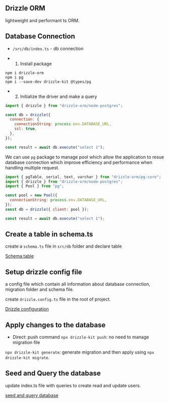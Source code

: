 ## Drizzle ORM

lightweight and performant ts ORM.

## Database Connection

- `/src/db/index.ts` - db connection

- 1. Install package

```
npm i drizzle-orm
npm i pg
npm i --save-dev drizzle-kit @types/pg
```

- 2. Initialize the driver and make a query

```javascript
import { drizzle } from "drizzle-orm/node-postgres";

const db = drizzle({
  connection: {
    connectionString: process.env.DATABASE_URL,
    ssl: true,
  },
});

const result = await db.execute("select 1");
```

We can use `pg` package to manage pool which allow the application to resue database connection which improve efficiency and performance when handling multiple request.

```javascript
import { pgTable, serial, text, varchar } from "drizzle-orm/pg-core";
import { drizzle } from "drizzle-orm/node-postgres";
import { Pool } from "pg";

const pool = new Pool({
  connectionString: process.env.DATABASE_URL,
});
const db = drizzle({ client: pool });

const result = await db.execute("select 1");
```

## Create a table in schema.ts

create a `schema.ts` file in `src/db` folder and declare table

[Schema table](./src/db/schema.ts)

## Setup drizzle config file

a config file which contain all information about database connection, migration folder and schema file.

create `drizzle.config.ts` file in the root of project.

[Drizzle configuration](./src/drizzle.config.ts)

## Apply changes to the database

- Direct: push command
`npx drizzle-kit push`: no need to manage migration file

`npx drizzle-kit generate`: generate migration and then apply using `npx drizzle-kit migrate`.

## Seed and Query the database
update index.ts file with queries to create read and update users.

[seed and query database](./src/playground.ts)
